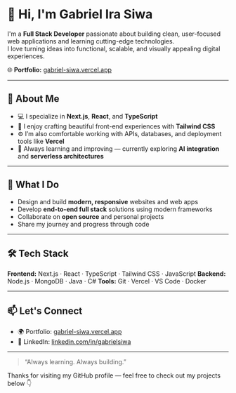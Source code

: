 # 👋 Hi, I'm Gabriel Ira Siwa

I'm a **Full Stack Developer** passionate about building clean, user-focused web applications and learning cutting-edge technologies.  
I love turning ideas into functional, scalable, and visually appealing digital experiences.

🌐 **Portfolio:** [gabriel-siwa.vercel.app](https://gabriel-siwa.vercel.app)

---

## 🧠 About Me

- 💻 I specialize in **Next.js**, **React**, and **TypeScript**
- 🎨 I enjoy crafting beautiful front-end experiences with **Tailwind CSS**
- ⚙️ I’m also comfortable working with APIs, databases, and deployment tools like **Vercel**
- 🚀 Always learning and improving — currently exploring **AI integration** and **serverless architectures**

---

## 🧩 What I Do

- Design and build **modern, responsive** websites and web apps  
- Develop **end-to-end full stack** solutions using modern frameworks  
- Collaborate on **open source** and personal projects  
- Share my journey and progress through code

---

## 🛠️ Tech Stack

**Frontend:** Next.js · React · TypeScript · Tailwind CSS · JavaScript
**Backend:** Node.js · MongoDB · Java · C#
**Tools:** Git · Vercel · VS Code · Docker 

---

## 📫 Let's Connect

- 🌍 Portfolio: [gabriel-siwa.vercel.app](https://gabriel-siwa.vercel.app)  
- 💼 LinkedIn: [linkedin.com/in/gabrielsiwa](https://ca.linkedin.com/in/gabrielsiwa)  

---

> “Always learning. Always building.”

Thanks for visiting my GitHub profile — feel free to check out my projects below 👇

